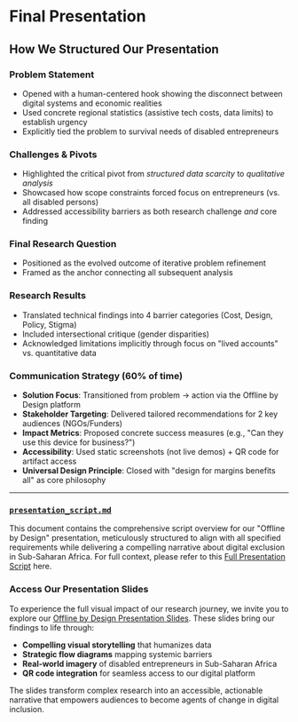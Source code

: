 # Final Presentation

## How We Structured Our Presentation

### Problem Statement

- Opened with a human-centered hook showing the disconnect between digital
 systems and economic realities  
- Used concrete regional statistics (assistive tech costs, data limits) to
 establish urgency  
- Explicitly tied the problem to survival needs of disabled entrepreneurs  

### Challenges & Pivots

- Highlighted the critical pivot from *structured data scarcity* to *qualitative
  analysis*  
- Showcased how scope constraints forced focus on entrepreneurs (vs. all
 disabled persons)  
- Addressed accessibility barriers as both research challenge *and* core finding

### Final Research Question

- Positioned as the evolved outcome of iterative problem refinement  
- Framed as the anchor connecting all subsequent analysis  

### Research Results

- Translated technical findings into 4 barrier categories (Cost, Design, Policy,
  Stigma)  
- Included intersectional critique (gender disparities)  
- Acknowledged limitations implicitly through focus on "lived accounts" vs.
 quantitative data  

### Communication Strategy (60% of time)

- **Solution Focus**: Transitioned from problem → action via the Offline by
 Design platform  
- **Stakeholder Targeting**: Delivered tailored recommendations for 2 key
  audiences (NGOs/Funders)  
- **Impact Metrics**: Proposed concrete success measures (e.g., "Can they use
 this device for business?")  
- **Accessibility**: Used static screenshots (not live demos) + QR code for
 artifact access  
- **Universal Design Principle**: Closed with "design for margins benefits all"
  as core philosophy  

---

### [`presentation_script.md`](./presentation_script.md)

This document contains the comprehensive script overview for our "Offline by
Design" presentation, meticulously structured to align with all specified
requirements while delivering a compelling narrative about digital exclusion
in Sub-Saharan Africa. For full context, please refer to this
[Full Presentation Script](./presentation_script.md) here.

### Access Our Presentation Slides

To experience the full visual impact of our research journey, we invite you to
explore our [Offline by Design Presentation Slides](https://github.com/your-username/your-repo-name/blob/main/presentation_slides/Offline_by_Design_Slides.pdf).
 These slides bring our findings to life through:

- **Compelling visual storytelling** that humanizes data
- **Strategic flow diagrams** mapping systemic barriers
- **Real-world imagery** of disabled entrepreneurs in Sub-Saharan Africa
- **QR code integration** for seamless access to our digital platform

The slides transform complex research into an accessible, actionable narrative
that empowers audiences to become agents of change in digital inclusion.
